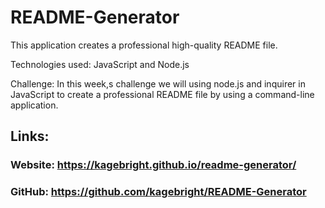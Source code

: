# README-Generator
This application creates a professional high-quality README file. 

Technologies used: JavaScript and Node.js

Challenge: In this week,s challenge we will using node.js and inquirer in JavaScript to create a professional README file by using a command-line application.

## Links:

### Website: https://kagebright.github.io/readme-generator/

### GitHub: https://github.com/kagebright/README-Generator
